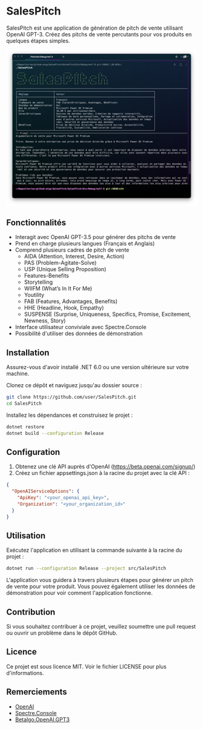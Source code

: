 # SalesPitch

SalesPitch est une application de génération de pitch de vente utilisant OpenAI GPT-3. Créez des pitchs de vente percutants pour vos produits en quelques étapes simples.

![SalesPitch](./assets/salespitch.png)

## Fonctionnalités

* Interagit avec OpenAI GPT-3.5 pour générer des pitchs de vente
* Prend en charge plusieurs langues (Français et Anglais)
* Comprend plusieurs cadres de pitch de vente
  * AIDA (Attention, Interest, Desire, Action) 
  * PAS (Problem-Agitate-Solve)
  * USP (Unique Selling Proposition)
  * Features-Benefits
  * Storytelling
  * WIIFM (What’s In It For Me)
  * Youtility
  * FAB (Features, Advantages, Benefits)
  * HHE (Headline, Hook, Empathy)
  * SUSPENSE (Surprise, Uniqueness, Specifics, Promise, Excitement, Newness, Story)
* Interface utilisateur conviviale avec Spectre.Console
* Possibilité d'utiliser des données de démonstration

## Installation

Assurez-vous d'avoir installé .NET 6.0 ou une version ultérieure sur votre machine.

Clonez ce dépôt et naviguez jusqu'au dossier source :

```sh
git clone https://github.com/user/SalesPitch.git
cd SalesPitch
```

Installez les dépendances et construisez le projet :

```sh
dotnet restore
dotnet build --configuration Release
```

## Configuration

1. Obtenez une clé API auprès d'OpenAI (https://beta.openai.com/signup/)
2. Créez un fichier appsettings.json à la racine du projet avec la clé API :

```json
{
  "OpenAIServiceOptions": {
    "ApiKey": "<your_openai_api_key>",
    "Organization": "<your_organization_id>"
  }
}
```

## Utilisation

Exécutez l'application en utilisant la commande suivante à la racine du projet :

```sh
dotnet run --configuration Release --project src/SalesPitch
```

L'application vous guidera à travers plusieurs étapes pour générer un pitch de vente pour votre produit. Vous pouvez également utiliser les données de démonstration pour voir comment l'application fonctionne.

## Contribution

Si vous souhaitez contribuer à ce projet, veuillez soumettre une pull request ou ouvrir un problème dans le dépôt GitHub.

## Licence

Ce projet est sous licence MIT. Voir le fichier LICENSE pour plus d'informations.

## Remerciements

* [OpenAI](https://openai.com/)
* [Spectre.Console](https://spectreconsole.net/)
* [Betalgo.OpenAI.GPT3](https://github.com/betalgo/openai)